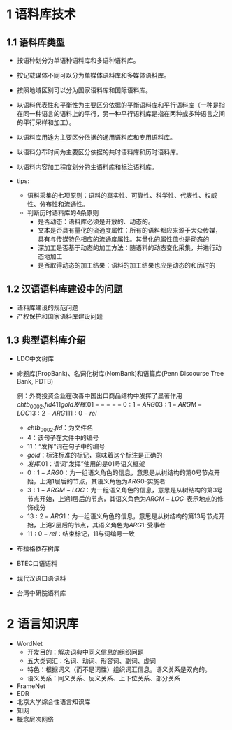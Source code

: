 ﻿# 1 语料库技术

## 1.1 语料库类型

- 按语种划分为单语种语料库和多语种语料库。

- 按记载谋体不同可以分为单媒体语料库和多媒体语料库。

- 按照地域区别可以分为国家语料库和国际语料库。

- 以语料代表性和平衡性为主要区分依据的平衡语料库和平行语料库（一种是指在同一种语言的语料上的平行，另一种平行语料库是指在两种或多种语言之间的平行采样和加工）。

- 以语料库用途为主要区分依据的通用语料库和专用语料库。

- 以语料分布时间为主要区分依据的共时语料库和历时语料库。

- 以语料内容加工程度划分的生语料库和标注语料库。

- tips: 

  - 语料采集的七项原则：语料的真实性、可靠性、科学性、代表性、权威性、分布性和流通性。
  - 判断历时语料库的4条原则
    - 是否动态：语料库必须是开放的、动态的。
    - 文本是否具有量化的流通度属性：所有的语料都应来源于大众传媒，具有与传媒特色相应的流通度属性。其量化的属性值也是动态的
    - 深加工是否基于动态的加工方法：随语料的动态变化采集，并进行动态地加工
    - 是否取得动态的加工结果：语料的加工结果也应是动态的和历时的

## 1.2 汉语语料库建设中的问题

- 语料库建设的规范问题
- 产权保护和国家语料库建设问题

## 1.3 典型语料库介绍

- LDC中文树库

- 命题库(PropBank)、名词化树库(NomBank)和语篇库(Penn Discourse Tree Bank, PDTB)

  例：外商投资企业在改善中国出口商品结构中发挥了显著作用
  $chtb_0002.fid 4 11 gold 发挥.01 ----- 0:1-ARG0 3:1-ARGM-LOC 13:2-ARG1 11:0-rel$
  - $chtb_0002.fid$：为文件名
  - $4$：该句子在文件中的编号
  - $11$：“发挥”词在句子中的编号
  - $gold$：标注标准的标记，意味着这个标注是正确的
  - $发挥.01$：谓词“发挥”使用的是01号语义框架
  - $0:1-ARG0$：为一组语义角色的信息，意思是从树结构的第0号节点开始，上溯1层后的节点，其语义角色为$ARG0$-实施者
  - $3:1-ARGM-LOC$：为一组语义角色的信息，意思是从树结构的第3号节点开始，上溯1层后的节点，其语义角色为$ARGM-LOC$-表示地点的修饰成分
  - $13:2-ARG1$：为一组语义角色的信息，意思是从树结构的第13号节点开始，上溯2层后的节点，其语义角色为$ARG1$-受事者
  - $11:0-rel$：结束标记，$11$与词编号一致

- 布拉格依存树库

- BTEC口语语料

- 现代汉语口语语料

- 台湾中研院语料库

# 2 语言知识库

- WordNet
  - 开发目的：解决词典中同义信息的组织问题
  - 五大类词汇：名词、动词、形容词、副词、虚词
  - 特色：根据词义（而不是词性）组织词汇信息。语义关系是双向的。
  - 语义关系：同义关系、反义关系、上下位关系、部分关系
- FrameNet
- EDR
- 北京大学综合性语言知识库
- 知网
- 概念层次网络